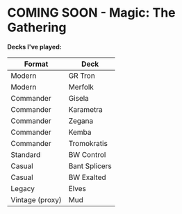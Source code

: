 # COMING SOON - Magic: The Gathering
**Decks I've played:**

| Format          | Deck          |
| --------------- | ------------- |
| Modern          | GR Tron       |
| Modern          | Merfolk       |
| Commander       | Gisela        |
| Commander       | Karametra     |
| Commander       | Zegana        |
| Commander       | Kemba         |
| Commander       | Tromokratis   |
| Standard        | BW Control    |
| Casual          | Bant Splicers |
| Casual          | BW Exalted    |
| Legacy          | Elves         |
| Vintage (proxy) | Mud           |